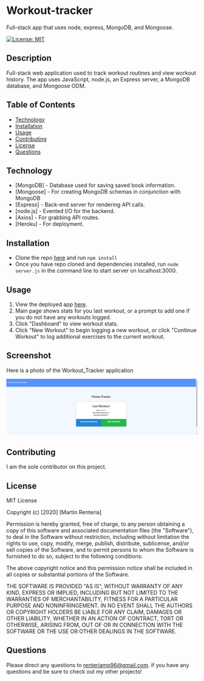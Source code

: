 # Workout-tracker

Full-stack app that uses node, express, MongoDB, and Mongoose.

[![License: MIT](https://img.shields.io/badge/License-MIT-yellow.svg)](https://opensource.org/licenses/MIT)

## Description
Full-stack web application used to track workout routines and view workout history. The app uses JavaScript, node.js, an Express server, a MongoDB database, and Mongoose ODM. 

## Table of Contents
* [Technology](#Technology)
* [Installation](#Installation)
* [Usage](#Usage)
* [Contributing](#Contributing)
* [License](#License)
* [Questions](#Questions)

## Technology
- [MongoDB] - Database used for saving saved book information.
- [Mongoose] - For creating MongoDB schemas in conjunction with MongoDB
- [Express] -  Back-end server for rendering API calls. 
- [node.js] - Evented I/O for the backend.
- [Axios] - For grabbing API routes.
- [Heroku] - For deployment.

## Installation
* Clone the repo [here](https://github.com/MartinRenteria/Workout-tracker.git) and run  ```npm install```
* Once you have repo cloned and dependencies installed, run  ```node server.js``` in the command line to start server on localhost:3000.

## Usage
1. View the deployed app [here](https://exercise-workout-tracker.herokuapp.com/).
2. Main page shows stats for you last workout, or a prompt to add one if you do not have any workouts logged. 
3. Click "Dashboard" to view workout stats.
4. Click "New Workout" to begin logging a new workout, or click "Continue Workout" to log additional exercises to the current workout.

## **Screenshot**

Here is a photo of the Workout_Tracker application

![Progressive-Budget](public/img/Workout-Tracker-Screenshot.png)

## Contributing
I am the sole contributor on this project.

## License
MIT License

Copyright (c) [2020] [Martin Renteria]

Permission is hereby granted, free of charge, to any person obtaining a copy
of this software and associated documentation files (the "Software"), to deal
in the Software without restriction, including without limitation the rights
to use, copy, modify, merge, publish, distribute, sublicense, and/or sell
copies of the Software, and to permit persons to whom the Software is
furnished to do so, subject to the following conditions:

The above copyright notice and this permission notice shall be included in all
copies or substantial portions of the Software.

THE SOFTWARE IS PROVIDED "AS IS", WITHOUT WARRANTY OF ANY KIND, EXPRESS OR
IMPLIED, INCLUDING BUT NOT LIMITED TO THE WARRANTIES OF MERCHANTABILITY,
FITNESS FOR A PARTICULAR PURPOSE AND NONINFRINGEMENT. IN NO EVENT SHALL THE
AUTHORS OR COPYRIGHT HOLDERS BE LIABLE FOR ANY CLAIM, DAMAGES OR OTHER
LIABILITY, WHETHER IN AN ACTION OF CONTRACT, TORT OR OTHERWISE, ARISING FROM,
OUT OF OR IN CONNECTION WITH THE SOFTWARE OR THE USE OR OTHER DEALINGS IN THE
SOFTWARE.

## Questions
Please direct any questions to renteriamp96@gmail.com. if you have any questions and be sure to check out my other projects!